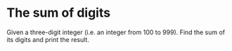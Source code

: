 # The sum of digits
Given a three-digit integer (i.e. an integer from 100 to 999). Find the sum of its digits and print the result.
